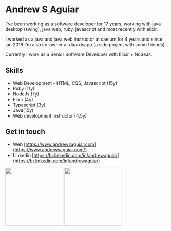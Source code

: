 # Andrew S Aguiar

I've been working as a software developer for 17 years, working with java desktop (swing), java web, ruby, javascript and most recently with elixir.

I worked as a java and java web instructor at caelum for 4 years and since jan 2018 I'm also co-owner at digaxisapp (a side project with some friends).

Currently I work as a Senior Software Developer with Elixir + NodeJs.

## Skills

  - Web Development - HTML, CSS, Javascript (15y)
  - Ruby (11y)
  - NodeJs (7y)
  - Elixir (4y)
  - Typescript (3y)
  - Java(10y)
  - Web development instructor (4,5y)

##  Get in touch

- Web [https://www.andrewsaguiar.com](https://www.andrewsaguiar.com/)
- Linkedin [https://br.linkedin.com/in/andrewaguiar](https://br.linkedin.com/in/andrewaguiar)

<img height="180em" src="https://github-readme-stats.vercel.app/api/top-langs/?username=andrewaguiar&layout=compact&langs_count=7&theme=dracula"/> <img height="180em" src="https://github-readme-stats.vercel.app/api/?username=andrewaguiar&show_icons=true&theme=dracula&include_all_commits=true&count_private=true"/>
